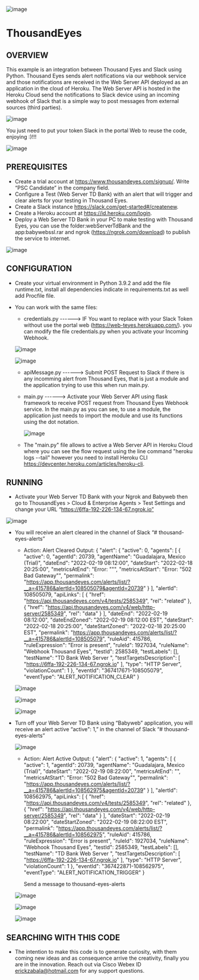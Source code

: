 
![image](https://github.com/ERICK-ZABALA/Thousand-Eyes/blob/master/slackBot/thousandEyesLogo.jpg)

# ThousandEyes

## OVERVIEW

This example is an integration between Thousand Eyes and Slack using Python. Thousand Eyes sends alert notifications via our webhook service and those notifications are received in the Web Server API deployed as an application in the cloud of Heroku. The Web Server API is hosted in the Heroku Cloud send the notifications to Slack device using an incoming webhook of Slack that is a simple way to post messages from external sources (third parties).

![image](https://github.com/ERICK-ZABALA/Thousand-Eyes/blob/master/slackBot/flowAlert.png?raw=true)

You just need to put your token Slack in the portal Web to reuse the code, enjoying :)!!!

![image](https://github.com/ERICK-ZABALA/Thousand-Eyes/blob/master/slackBot/capitan.png?raw=true)


## PREREQUISITES

* Create a trial account at https://www.thousandeyes.com/signup/. Write “PSC Candidate” in the company field.
* Configure a Test (Web Server TD Bank) with an alert that will trigger and clear alerts for your testing in Thousand Eyes.
* Create a Slack instance https://slack.com/get-started#/createnew.
* Create a Heroku account at https://id.heroku.com/login.
* Deploy a Web Server TD Bank in your PC to make testing with Thousand Eyes, you can use the folder:webServerTdBank and the app:babywebssl.rar and ngrok (https://ngrok.com/download) to publish the service to internet.

![image](https://github.com/ERICK-ZABALA/Thousand-Eyes/blob/master/slackBot/webServerTdBank.png?raw=true)


## CONFIGURATION

* Create your virtual environment in Python 3.9.2 and add the file runtime.txt, install all dependencies indicate in requirements.txt as well add Procfile file.
* You can work with the same files:
     
     * credentials.py ------> IF You want to replace with your Slack Token without use the portal web (https://web-teyes.herokuapp.com/). you can modify the file credentials.py when you activate your Incoming Webhook.

     ![image](https://github.com/ERICK-ZABALA/Thousand-Eyes/blob/master/slackBot/token.png?raw=true)

     ![image](https://github.com/ERICK-ZABALA/Thousand-Eyes/blob/master/slackBot/webhookSlack.png?raw=true)

     
     * apiMessage.py ------> Submit POST Request to Slack if there is any incomming alert from Thousand Eyes, that is just a module and the application trying to use this when run main.py.
 
     * main.py ------> Activate your Web Server API using flask framework to receive POST request from Thousand Eyes Webhook service.
       In the main.py as you can see, to use a module, the application just needs to import the module and use its functions using the dot notation.
       
       ![image](https://user-images.githubusercontent.com/38144008/157380678-efeaa9fb-5bca-4e54-828b-bcbbc6190a21.png)

     * The "main.py" file allows to active a Web Server API in Heroku Cloud where you can see the flow request using the line command "heroku logs --tail" however you need to    install Heroku CLI https://devcenter.heroku.com/articles/heroku-cli.

## RUNNING

* Activate your Web Server TD Bank with your Ngrok and Babyweb then go to ThousandEyes > Cloud & Enterprise Agents > Test Settings  and change your URL “https://6ffa-192-226-134-67.ngrok.io”

![image](https://github.com/ERICK-ZABALA/Thousand-Eyes/blob/master/slackBot/thousandEyesTest.jpg?raw=true)

* You will receive an alert cleared in the channel of Slack “# thousand-eyes-alerts”
	
     - Action: Alert Cleared
          Output: 
          {
          "alert": {
               "active": 0,
               "agents": [
                    {
                         "active": 0,
                         "agentId": 20739,
                         "agentName": "Guadalajara, Mexico (Trial)",
                         "dateEnd": "2022-02-19 08:12:00",
                         "dateStart": "2022-02-18 20:25:00",
                         "metricsAtEnd": "Error: \"\"",
                         "metricsAtStart": "Error: \"502 Bad Gateway\"",
                         "permalink": "https://app.thousandeyes.com/alerts/list/?__a=415786&alertId=108505079&agentId=20739"
                    }
               ],
               "alertId": 108505079,
               "apiLinks": [
                    {
                         "href": "https://api.thousandeyes.com/v4/tests/2585349",
                         "rel": "related"
                    },
                    {
                         "href": "https://api.thousandeyes.com/v4/web/http-server/2585349",
                         "rel": "data"
                    }
               ],
               "dateEnd": "2022-02-19 08:12:00",
               "dateEndZoned": "2022-02-19 08:12:00 EST",
               "dateStart": "2022-02-18 20:25:00",
               "dateStartZoned": "2022-02-18 20:25:00 EST",
               "permalink": "https://app.thousandeyes.com/alerts/list/?__a=415786&alertId=108505079",
               "ruleAid": 415786,
               "ruleExpression": "Error is present",
               "ruleId": 1927034,
               "ruleName": "Webhook Thousand Eyes",
               "testId": 2585349,
               "testLabels": [],
               "testName": "TD Bank Web Server ",
               "testTargetsDescription": [
                    "https://6ffa-192-226-134-67.ngrok.io"
               ],
               "type": "HTTP Server",
               "violationCount": 1
          },
          "eventId": "367417671-108505079",
          "eventType": "ALERT_NOTIFICATION_CLEAR"
          }

     ![image](https://github.com/ERICK-ZABALA/Thousand-Eyes/blob/master/slackBot/alertCleared.png?raw=true)

     ![image](https://github.com/ERICK-ZABALA/Thousand-Eyes/blob/master/slackBot/alertClearedTe.png?raw=true)

     ![image](https://github.com/ERICK-ZABALA/Thousand-Eyes/blob/master/slackBot/alertClearedWeb.png?raw=true)

* Turn off your Web Server TD Bank using “Babyweb” application, you will receive an alert active “active": 1,” in the channel of Slack “# thousand-eyes-alerts”

    ![image](https://github.com/ERICK-ZABALA/Thousand-Eyes/blob/master/slackBot/alertClearedBw.png?raw=true)

     - Action: Alert Active
          Output: 
          {
          "alert": {
               "active": 1,
               "agents": [
                    {
                         "active": 1,
                         "agentId": 20739,
                         "agentName": "Guadalajara, Mexico (Trial)",
                         "dateStart": "2022-02-19 08:22:00",
                         "metricsAtEnd": "",
                         "metricsAtStart": "Error: \"502 Bad Gateway\"",
                         "permalink": "https://app.thousandeyes.com/alerts/list/?__a=415786&alertId=108562975&agentId=20739"
                    }
               ],
               "alertId": 108562975,
               "apiLinks": [
                    {
                         "href": "https://api.thousandeyes.com/v4/tests/2585349",
                         "rel": "related"
                    },
                    {
                         "href": "https://api.thousandeyes.com/v4/web/http-server/2585349",
                         "rel": "data"
                    }
               ],
               "dateStart": "2022-02-19 08:22:00",
               "dateStartZoned": "2022-02-19 08:22:00 EST",
               "permalink": "https://app.thousandeyes.com/alerts/list/?__a=415786&alertId=108562975",
               "ruleAid": 415786,
               "ruleExpression": "Error is present",
               "ruleId": 1927034,
               "ruleName": "Webhook Thousand Eyes",
               "testId": 2585349,
               "testLabels": [],
               "testName": "TD Bank Web Server ",
               "testTargetsDescription": [
                    "https://6ffa-192-226-134-67.ngrok.io"
               ],
               "type": "HTTP Server",
               "violationCount": 1
          },
          "eventId": "367422871-108562975",
          "eventType": "ALERT_NOTIFICATION_TRIGGER"
          }

          Send a message to thousand-eyes-alerts

     ![image](https://github.com/ERICK-ZABALA/Thousand-Eyes/blob/master/slackBot/alertActive.png?raw=true)

     ![image](https://github.com/ERICK-ZABALA/Thousand-Eyes/blob/master/slackBot/alertActiveTe.png?raw=true)

     ![image](https://github.com/ERICK-ZABALA/Thousand-Eyes/blob/master/slackBot/alertActiveWeb.png?raw=true)

## SEARCHING WITH THIS CODE

* The intention to make this code is to generate curiosity, with them coming new ideas and as consequence arrive the creativity, finally you are in the innovation. Reach out via Cisco Webex ID erickzabala@hotmail.com for any support questions.





